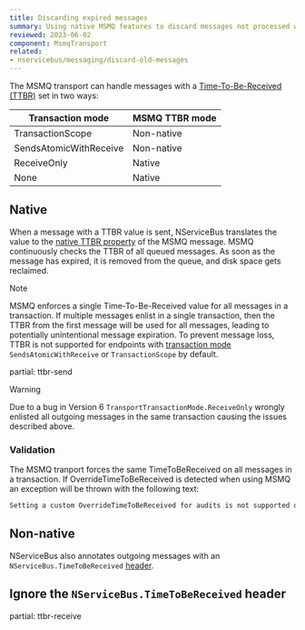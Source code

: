 ```yaml
---
title: Discarding expired messages
summary: Using native MSMQ features to discard messages not processed within a provided time window.
reviewed: 2023-06-02
component: MsmqTransport
related:
- nservicebus/messaging/discard-old-messages
---
```


The MSMQ transport can handle messages with a [Time-To-Be-Received (TTBR)](/nservicebus/messaging/discard-old-messages.md) set in two ways:

| Transaction mode       | MSMQ TTBR mode |
|------------------------|----------------|
| TransactionScope       | Non-native     |
| SendsAtomicWithReceive | Non-native     |
| ReceiveOnly            | Native         |
| None                   | Native         |

## Native

When a message with a TTBR value is sent, NServiceBus translates the value to the [native TTBR property](https://docs.microsoft.com/en-us/dotnet/api/system.messaging.message.timetobereceived) of the MSMQ message. MSMQ continuously checks the TTBR of all queued messages. As soon as the message has expired, it is removed from the queue, and disk space gets reclaimed.

> [!NOTE]
> MSMQ enforces a single Time-To-Be-Received value for all messages in a transaction. If multiple messages enlist in a single transaction, then the TTBR from the first message will be used for all messages, leading to potentially unintentional message expiration. To prevent message loss, TTBR is not supported for endpoints with [transaction mode](/transports/transactions.md) `SendsAtomicWithReceive` or `TransactionScope` by default.

partial: ttbr-send

> [!WARNING]
> Due to a bug in Version 6 `TransportTransactionMode.ReceiveOnly` wrongly enlisted all outgoing messages in the same transaction causing the issues described above.

### Validation

The MSMQ tranport forces the same TimeToBeReceived on all messages in a transaction. If OverrideTimeToBeReceived is detected when using MSMQ an exception will be thrown with the following text:

```txt
Setting a custom OverrideTimeToBeReceived for audits is not supported on transactional MSMQ
```

## Non-native

NServiceBus also annotates outgoing messages with an `NServiceBus.TimeToBeReceived` [header](/nservicebus/messaging/headers.md).

## Ignore the `NServiceBus.TimeToBeReceived` header

partial: ttbr-receive
